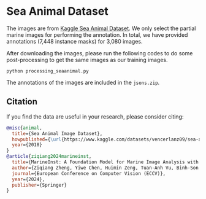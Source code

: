 # Sea Animal Dataset

The images are from [Kaggle Sea Animal Dataset](https://www.kaggle.com/datasets/vencerlanz09/sea-animals-image-dataste/data). We only select the partial marine images for performing the annotation. In total, we have provided annotations (7,448 instance masks) for 3,080 images.

After downloading the images, please run the following codes to do some post-processing to get the same images as our training images.

```
python processing_seaanimal.py
```

The annotations of the images are included in the `jsons.zip`.

## Citation

If you find the data are useful in your research, please consider citing:

```bibtex
@misc{animal,
  title={Sea Animal Image Dataset},
  howpublished={\url{https://www.kaggle.com/datasets/vencerlanz09/sea-animals-image-dataste}},
  year={2018}
}
@article{ziqiang2024marineinst,
  title={MarineInst: A Foundation Model for Marine Image Analysis with Instance Visual Description},
  author={Ziqiang Zheng, Yiwe Chen, Huimin Zeng, Tuan-Anh Vu, Binh-Son Hua, Sai-Kit Yeung},
  journal={European Conference on Computer Vision (ECCV)},
  year={2024},
  publisher={Springer}
}
```
